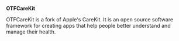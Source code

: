 **OTFCareKit**

OTFCareKit is a fork of Apple's CareKit. It is an open source software framework for creating apps that help people better understand and manage their health.
